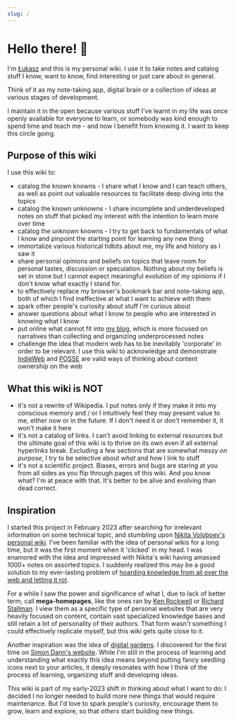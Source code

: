 ```yaml
---
slug: /
---
```


# Hello there! 👋

I'm [Łukasz](https://lukaszwojcik.net/) and this is my personal wiki. I use it to take notes and catalog stuff I know, want to know, find interesting or just care about in general.

Think of it as my note-taking app, digital brain or a collection of ideas at various stages of development.

I maintain it in the open because various stuff I've learnt in my life was once openly available for everyone to learn, or somebody was kind enough to spend time and teach me - and now I benefit from knowing it. I want to keep this circle going.

## Purpose of this wiki

I use this wiki to:

- catalog the known knowns - I share what I know and I can teach others, as well as point out valuable resources to facilitate deep diving into the topics
- catalog the known unknowns - I share incomplete and underdeveloped notes on stuff that picked my interest with the intention to learn more over time
- catalog the unknown knowns - I try to get back to fundamentals of what I know and pinpoint the starting point for learning any new thing
- immortalize various historical tidbits about me, my life and history as I saw it
- share personal opinions and beliefs on topics that leave room for personal tastes, discussion or speculation. Nothing about my beliefs is set in stone but I cannot expect meaningful evolution of my opinions if I don't know what exactly I stand for.
- to effectively replace my browser's bookmark bar and note-taking app, both of which I find ineffective at what I want to achieve with them
- spark other people's curiosity about stuff I'm curious about
- answer questions about what I know to people who are interested in knowing what I know
- put online what cannot fit into [my blog](https://offbeatbits.com/), which is more focused on narratives than collecting and organizing underprocessed notes
- challenge the idea that modern web has to be inevitably 'corporate' in order to be relevant. I use this wiki to acknowledge and demonstrate [IndieWeb](https://indieweb.org/) and [POSSE](https://indieweb.org/POSSE) are valid ways of thinking about content ownership on the web

## What this wiki is NOT

- it's not a rewrite of Wikipedia. I put notes only if they make it into my conscious memory and / or I intuitively feel they may present value to me, either now or in the future. If I don't need it or don't remember it, it won't make it here
- it's not a catalog of links. I can't avoid linking to external resources but the ultimate goal of this wiki is to thrive on its own even if all external hyperlinks break. Excluding a few sections that are somewhat messy _on purpose_, I try to be selective about _what_ and _how_ I link to stuff
- it's not a scientific project. Biases, errors and bugs are staring at you from all sides as you flip through pages of this wiki. And you know what? I'm at peace with that. It's better to be alive and evolving than dead correct.

## Inspiration

I started this project in February 2023 after searching for irrelevant information on some technical topic, and stumbling upon [Nikita Voloboev's personal wiki](https://wiki.nikiv.dev/). I've been familiar with the idea of personal wikis for a long time, but it was the first moment when it 'clicked' in my head. I was enamored with the idea and impressed with Nikita's wiki having amassed 1000+ notes on assorted topics. I suddenly realized this may be a good solution to my ever-lasting problem of [hoarding knowledge from all over the web and letting it rot](https://offbeatbits.com/the-quest-for-purging-my-bookmarks/).

For a while I saw the power and significance of what I, due to lack of better term, call **mega-homepages**, like the ones ran by [Ken Rockwell](https://kenrockwell.com/) or [Richard Stallman](https://stallman.org/). I view them as a specific type of personal websites that are very heavily focused on content, contain vast specialized knowledge bases and still retain a lot of personality of their authors. That form wasn't something I could effectively replicate myself, but this wiki gets quite close to it.

Another inspiration was the idea of [digital gardens](https://maggieappleton.com/garden-history). I discovered for the first time on [Simon Dann's website](https://photogabble.co.uk/glossary/growth/). While I'm still in the process of learning and understanding what exactly this idea means beyond putting fancy seedling icons next to your articles, it deeply resonates with how I think of the process of learning, organizing stuff and developing ideas.

This wiki is part of my early-2023 shift in thinking about what I want to do: I decided I no longer needed to build more new things that would require maintenance. But I'd love to spark people's curiosity, encourage them to grow, learn and explore, so that _others_ start building new things.
